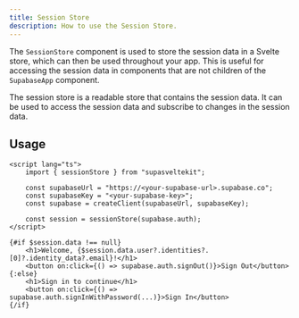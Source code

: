 ```yaml
---
title: Session Store
description: How to use the Session Store.
---
```


The `SessionStore` component is used to store the session data in a Svelte store, which can then be used throughout your app. This is useful for accessing the session data in components that are not children of the `SupabaseApp` component. 

The session store is a readable store that contains the session data. It can be used to access the session data and subscribe to changes in the session data.

## Usage

```svelte
<script lang="ts">
    import { sessionStore } from "supasveltekit";
    
    const supabaseUrl = "https://<your-supabase-url>.supabase.co";
    const supabaseKey = "<your-supabase-key>";
    const supabase = createClient(supabaseUrl, supabaseKey);

    const session = sessionStore(supabase.auth);
</script>

{#if $session.data !== null}
    <h1>Welcome, {$session.data.user?.identities?.[0]?.identity_data?.email}!</h1>
    <button on:click={() => supabase.auth.signOut()}>Sign Out</button>
{:else}
    <h1>Sign in to continue</h1>
    <button on:click={() => supabase.auth.signInWithPassword(...)}>Sign In</button>
{/if}
```